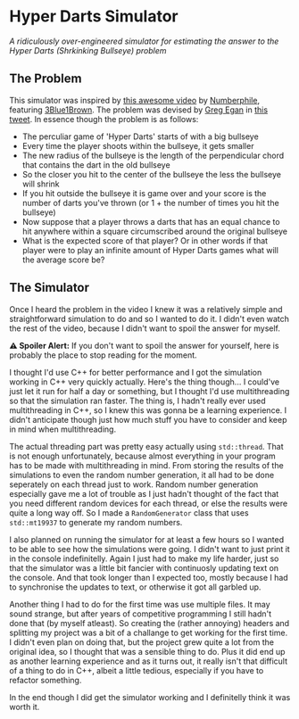 # Hyper Darts Simulator
_A ridiculously over-engineered simulator for estimating the answer to the Hyper Darts (Shrkinking Bullseye) problem_

## The Problem
This simulator was inspired by [this awesome video](https://youtu.be/6_yU9eJ0NxA) by [Numberphile](https://www.youtube.com/channel/UCoxcjq-8xIDTYp3uz647V5A), featuring [3Blue1Brown](https://www.youtube.com/channel/UCYO_jab_esuFRV4b17AJtAw). The problem was devised by [Greg Egan](https://twitter.com/gregeganSF) in [this tweet](https://twitter.com/i/status/1160461092973211648).
In essence though the problem is as follows:
- The perculiar game of 'Hyper Darts' starts of with a big bullseye
- Every time the player shoots within the bullseye, it gets smaller
- The new radius of the bullseye is the length of the perpendicular chord that contains the dart in the old bullseye
- So the closer you hit to the center of the bullseye the less the bullseye will shrink
- If you hit outside the bullseye it is game over and your score is the number of darts you've thrown (or 1 + the number of times you hit the bullseye)
- Now suppose that a player throws a darts that has an equal chance to hit anywhere within a square circumscribed around the original bullseye
- What is the expected score of that player? Or in other words if that player were to play an infinite amount of Hyper Darts games what will the average score be?

## The Simulator
Once I heard the problem in the video I knew it was a relatively simple and straightforward simulation to do and so I wanted to do it. I didn't even watch the rest of the video, because I didn't want to spoil the answer for myself.

**⚠ Spoiler Alert:** If you don't want to spoil the answer for yourself, here is probably the place to stop reading for the moment.

I thought I'd use C++ for better performance and I got the simulation working in C++ very quickly actually. Here's the thing though... I could've just let it run for half a day or something, but I thought I'd use multithreading so that the simulation ran faster. The thing is, I hadn't really ever used multithreading in C++, so I knew this was gonna be a learning experience. I didn't anticipate though just how much stuff you have to consider and keep in mind when multithreading.

The actual threading part was pretty easy actually using `std::thread`. That is not enough unfortunately, because almost everything in your program has to be made with multithreading in mind. From storing the results of the simulations to even the random number generation, it all had to be done seperately on each thread just to work. Random number generation especially gave me a lot of trouble as I just hadn't thought of the fact that you need different random devices for each thread, or else the results were quite a long way off. So I made a `RandomGenerator` class that uses `std::mt19937` to generate my random numbers.

I also planned on running the simulator for at least a few hours so I wanted to be able to see how the simulations were going. I didn't want to just print it in the console indefinitelly. Again I just had to make my life harder, just so that the simulator was a little bit fancier with continuosly updating text on the console. And that took longer than I expected too, mostly because I had to synchronise the updates to text, or otherwise it got all garbled up.

Another thing I had to do for the first time was use multiple files. It may sound strange, but after years of competitive programming I still hadn't done that (by myself atleast). So creating the (rather annoying) headers and splitting my project was a bit of a challange to get working for the first time. I didn't even plan on doing that, but the project grew quite a lot from the original idea, so I thought that was a sensible thing to do. Plus it did end up as another learning experience and as it turns out, it really isn't that difficult of a thing to do in C++, albeit a little tedious, especially if you have to refactor something.

In the end though I did get the simulator working and I definitelly think it was worth it.

